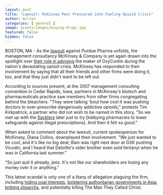 ```yaml
---
layout: post
title: "Lawsuit: McKinsey Peer Pressured into Fueling Opioid Crisis"
author: milton
categories: [ general ]
image: assets/images/buying-drugs.jpg
featured: false
hidden: false
---
```


BOSTON, MA - As the [lawsuit](https://www.nytimes.com/2019/01/31/health/opioids-purdue-pharma-sackler.html?module=inline) against Purdue Pharma unfolds, the management consultancy McKinsey & Company is yet again drawn into the spotlight over [their role in advising](https://www.nytimes.com/2019/02/01/business/purdue-pharma-mckinsey-oxycontin-opiods.html) the maker of OxyContin during the nation's devastating opioid crisis. McKinsey has responded to their involvement by saying that all their friends and other firms were doing it, too, and that they just didn't  want to be left out. 

According to sources present, at the 2007 management consulting convention in Cedar Rapids, Iowa, partners in McKinsey's biotech and pharmaceuticals practice saw members from other firms congregating behind the bleachers. "They were talking 'bout how cool it was pushing doctors to over-prescribe dangerously addictive opioids," protests Tim Kirkpatrick, a partner who did not wish to be named in this story, "So we met up with the [Sacklers](https://www.newyorker.com/magazine/2017/10/30/the-family-that-built-an-empire-of-pain) later just to try [lobbying pharmacies to lower safeguards against illegal prescriptions]. And then it felt so good."

When asked to comment about the lawsuit, current spokesperson for McKinsey, Diana Collins, downplayed their involvement. "We just wanted to be cool, and it's like no big deal; Bain was right next door at GSK pushing Vicodin, and I heard that Deloitte's older brother even sold fentanyl when he was in California last summer."

"So just quit it already, jeez. It's not like our shareholders are losing any money over it or anything."

This latest scandal is only one of a litany of allegation plaguing the firm, including [hiding coal interests](https://www.nytimes.com/2018/12/25/business/mckinsey-bankruptcy.html?action=click&module=RelatedCoverage&pgtype=Article&region=Footer), [bolstering authoritarian governments in Asia](https://www.nytimes.com/2018/12/15/world/asia/mckinsey-china-russia.html), [bribing oligarchs](https://www.nytimes.com/2018/12/30/world/mckinsey-bribes-boeing-firtash-extradition.html), and potentially killing The Man They Called Christ.